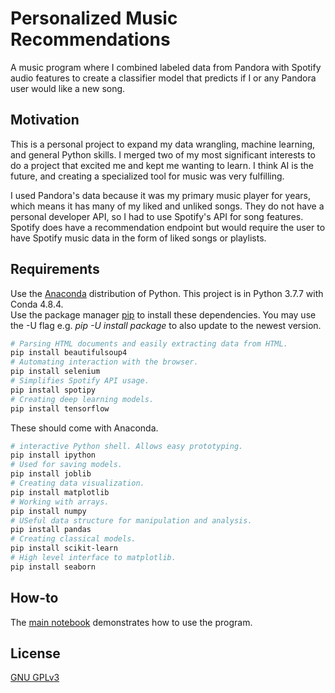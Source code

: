 # Personalized Music Recommendations

A music program where I combined labeled data from Pandora with Spotify audio features to create a classifier model that predicts if I or any Pandora user would like a new song.

## Motivation

This is a personal project to expand my data wrangling, machine learning, and general Python skills. I merged two of my most significant interests to do a project that excited me and kept me wanting to learn. I think AI is the future, and creating a specialized tool for music was very fulfilling.

I used Pandora's data because it was my primary music player for years, which means it has many of my liked and unliked songs. They do not have a personal developer API, so I had to use Spotify's API for song features. Spotify does have a recommendation endpoint but would require the user to have Spotify music data in the form of liked songs or playlists.

<!-- I web scraped the data off of Pandora using Selenium because many elements on the webpage used JavaScript to load in. -->

## Requirements

Use the [Anaconda](https://anaconda.org/anaconda/python) distribution of Python. This project is in Python 3.7.7 with Conda 4.8.4.\
Use the package manager [pip](https://pip.pypa.io/en/stable/) to install these dependencies. You may use the -U flag e.g. _pip -U install package_ to also update to the newest version.

```bash
# Parsing HTML documents and easily extracting data from HTML.
pip install beautifulsoup4
# Automating interaction with the browser.
pip install selenium
# Simplifies Spotify API usage.
pip install spotipy
# Creating deep learning models.
pip install tensorflow
```

These should come with Anaconda.

```bash
# interactive Python shell. Allows easy prototyping.
pip install ipython
# Used for saving models.
pip install joblib
# Creating data visualization.
pip install matplotlib
# Working with arrays.
pip install numpy
# USeful data structure for manipulation and analysis.
pip install pandas
# Creating classical models.
pip install scikit-learn
# High level interface to matplotlib.
pip install seaborn
```

## How-to

The [main notebook](https://github.com/vphan404/Personalized-Music-Recommendations/blob/master/main.ipynb) demonstrates how to use the program.

## License

[GNU GPLv3](https://choosealicense.com/licenses/gpl-3.0/)
